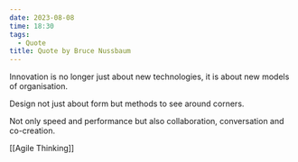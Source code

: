 ```yaml
---
date: 2023-08-08
time: 18:30
tags:
  - Quote
title: Quote by Bruce Nussbaum
---
```

Innovation is no longer just about new technologies, it is about new models of organisation.

Design not just about form but methods to see around corners.

Not only speed and performance but also collaboration, conversation and co-creation.

[[Agile Thinking]]